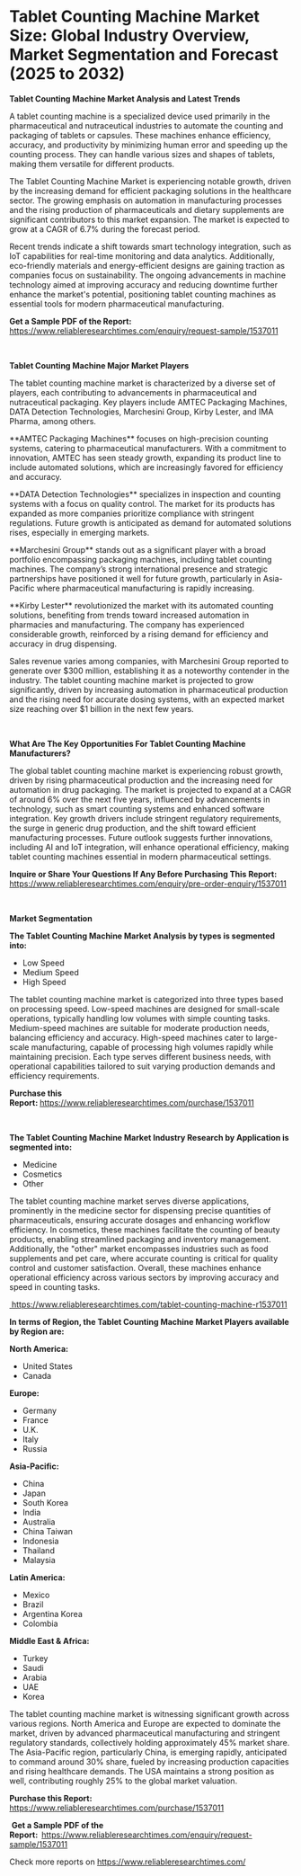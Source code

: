 <p><h1>Tablet Counting Machine Market Size: Global Industry Overview, Market Segmentation and Forecast (2025 to 2032)</h1></p><p><strong>Tablet Counting Machine Market Analysis and Latest Trends</strong></p>
<p><p>A tablet counting machine is a specialized device used primarily in the pharmaceutical and nutraceutical industries to automate the counting and packaging of tablets or capsules. These machines enhance efficiency, accuracy, and productivity by minimizing human error and speeding up the counting process. They can handle various sizes and shapes of tablets, making them versatile for different products.</p><p>The Tablet Counting Machine Market is experiencing notable growth, driven by the increasing demand for efficient packaging solutions in the healthcare sector. The growing emphasis on automation in manufacturing processes and the rising production of pharmaceuticals and dietary supplements are significant contributors to this market expansion. The market is expected to grow at a CAGR of 6.7% during the forecast period. </p><p>Recent trends indicate a shift towards smart technology integration, such as IoT capabilities for real-time monitoring and data analytics. Additionally, eco-friendly materials and energy-efficient designs are gaining traction as companies focus on sustainability. The ongoing advancements in machine technology aimed at improving accuracy and reducing downtime further enhance the market's potential, positioning tablet counting machines as essential tools for modern pharmaceutical manufacturing.</p></p>
<p><strong>Get a Sample PDF of the Report:&nbsp;</strong> <a href="https://www.reliableresearchtimes.com/enquiry/request-sample/1537011?utm_campaign=3320&utm_medium=2&utm_source=Github&utm_content=ia&utm_term=11042025&utm_id=tablet-counting-machine">https://www.reliableresearchtimes.com/enquiry/request-sample/1537011</a></p>
<p>&nbsp;</p>
<p><strong>Tablet Counting Machine Major Market Players</strong></p>
<p><p>The tablet counting machine market is characterized by a diverse set of players, each contributing to advancements in pharmaceutical and nutraceutical packaging. Key players include AMTEC Packaging Machines, DATA Detection Technologies, Marchesini Group, Kirby Lester, and IMA Pharma, among others.</p><p>**AMTEC Packaging Machines** focuses on high-precision counting systems, catering to pharmaceutical manufacturers. With a commitment to innovation, AMTEC has seen steady growth, expanding its product line to include automated solutions, which are increasingly favored for efficiency and accuracy.</p><p>**DATA Detection Technologies** specializes in inspection and counting systems with a focus on quality control. The market for its products has expanded as more companies prioritize compliance with stringent regulations. Future growth is anticipated as demand for automated solutions rises, especially in emerging markets.</p><p>**Marchesini Group** stands out as a significant player with a broad portfolio encompassing packaging machines, including tablet counting machines. The company’s strong international presence and strategic partnerships have positioned it well for future growth, particularly in Asia-Pacific where pharmaceutical manufacturing is rapidly increasing.</p><p>**Kirby Lester** revolutionized the market with its automated counting solutions, benefiting from trends toward increased automation in pharmacies and manufacturing. The company has experienced considerable growth, reinforced by a rising demand for efficiency and accuracy in drug dispensing.</p><p>Sales revenue varies among companies, with Marchesini Group reported to generate over $300 million, establishing it as a noteworthy contender in the industry. The tablet counting machine market is projected to grow significantly, driven by increasing automation in pharmaceutical production and the rising need for accurate dosing systems, with an expected market size reaching over $1 billion in the next few years.</p></p>
<p>&nbsp;</p>
<p><strong>What Are The Key Opportunities For Tablet Counting Machine Manufacturers?</strong></p>
<p><p>The global tablet counting machine market is experiencing robust growth, driven by rising pharmaceutical production and the increasing need for automation in drug packaging. The market is projected to expand at a CAGR of around 6% over the next five years, influenced by advancements in technology, such as smart counting systems and enhanced software integration. Key growth drivers include stringent regulatory requirements, the surge in generic drug production, and the shift toward efficient manufacturing processes. Future outlook suggests further innovations, including AI and IoT integration, will enhance operational efficiency, making tablet counting machines essential in modern pharmaceutical settings.</p></p>
<p><strong>Inquire or Share Your Questions If Any Before Purchasing This Report:</strong> <a href="https://www.reliableresearchtimes.com/enquiry/pre-order-enquiry/1537011?utm_campaign=3320&utm_medium=2&utm_source=Github&utm_content=ia&utm_term=11042025&utm_id=tablet-counting-machine">https://www.reliableresearchtimes.com/enquiry/pre-order-enquiry/1537011</a></p>
<p>&nbsp;</p>
<p><strong>Market Segmentation</strong></p>
<p><strong>The Tablet Counting Machine Market Analysis by types is segmented into:</strong></p>
<p><ul><li>Low Speed</li><li>Medium Speed</li><li>High Speed</li></ul></p>
<p><p>The tablet counting machine market is categorized into three types based on processing speed. Low-speed machines are designed for small-scale operations, typically handling low volumes with simple counting tasks. Medium-speed machines are suitable for moderate production needs, balancing efficiency and accuracy. High-speed machines cater to large-scale manufacturing, capable of processing high volumes rapidly while maintaining precision. Each type serves different business needs, with operational capabilities tailored to suit varying production demands and efficiency requirements.</p></p>
<p><strong>Purchase this Report:&nbsp;</strong><a href="https://www.reliableresearchtimes.com/purchase/1537011?utm_campaign=3320&utm_medium=2&utm_source=Github&utm_content=ia&utm_term=11042025&utm_id=tablet-counting-machine">https://www.reliableresearchtimes.com/purchase/1537011</a></p>
<p>&nbsp;</p>
<p><strong>The Tablet Counting Machine Market Industry Research by Application is segmented into:</strong></p>
<p><ul><li>Medicine</li><li>Cosmetics</li><li>Other</li></ul></p>
<p><p>The tablet counting machine market serves diverse applications, prominently in the medicine sector for dispensing precise quantities of pharmaceuticals, ensuring accurate dosages and enhancing workflow efficiency. In cosmetics, these machines facilitate the counting of beauty products, enabling streamlined packaging and inventory management. Additionally, the "other" market encompasses industries such as food supplements and pet care, where accurate counting is critical for quality control and customer satisfaction. Overall, these machines enhance operational efficiency across various sectors by improving accuracy and speed in counting tasks.</p></p>
<p><a href="https://www.reliableresearchtimes.com/tablet-counting-machine-r1537011?utm_campaign=3320&utm_medium=2&utm_source=Github&utm_content=ia&utm_term=11042025&utm_id=tablet-counting-machine">&nbsp;https://www.reliableresearchtimes.com/tablet-counting-machine-r1537011</a></p>
<p><strong>In terms of Region, the Tablet Counting Machine Market Players available by Region are:</strong></p>
<p>
    <p> <strong> North America: </strong>
        <ul>
            <li>United States</li>
            <li>Canada</li>
        </ul>
        </p> 
    <p> <strong> Europe: </strong>
        <ul>
            <li>Germany</li>
            <li>France</li>
            <li>U.K.</li>
            <li>Italy</li>
            <li>Russia</li>
        </ul>
        </p> 
    <p> <strong> Asia-Pacific: </strong>
        <ul>
            <li>China</li>
            <li>Japan</li>
            <li>South Korea</li>
            <li>India</li>
            <li>Australia</li>
            <li>China Taiwan</li>
            <li>Indonesia</li>
            <li>Thailand</li>
            <li>Malaysia</li>
        </ul>
        </p> 
    <p> <strong> Latin America: </strong>
        <ul>
            <li>Mexico</li>
            <li>Brazil</li>
            <li>Argentina Korea</li>
            <li>Colombia</li>
        </ul>
        </p> 
    <p> <strong> Middle East & Africa: </strong>
        <ul>
            <li>Turkey</li>
            <li>Saudi</li>
            <li>Arabia</li>
            <li>UAE</li>
            <li>Korea</li>
        </ul>
    </p>
    </p>
<p><p>The tablet counting machine market is witnessing significant growth across various regions. North America and Europe are expected to dominate the market, driven by advanced pharmaceutical manufacturing and stringent regulatory standards, collectively holding approximately 45% market share. The Asia-Pacific region, particularly China, is emerging rapidly, anticipated to command around 30% share, fueled by increasing production capacities and rising healthcare demands. The USA maintains a strong position as well, contributing roughly 25% to the global market valuation.</p></p>
<p><strong>Purchase this Report: </strong><a href="https://www.reliableresearchtimes.com/purchase/1537011?utm_campaign=3320&utm_medium=2&utm_source=Github&utm_content=ia&utm_term=11042025&utm_id=tablet-counting-machine">https://www.reliableresearchtimes.com/purchase/1537011</a></p>
<p>&nbsp;<strong>Get a Sample PDF of the Report:&nbsp;&nbsp;</strong><a href="https://www.reliableresearchtimes.com/enquiry/request-sample/1537011?utm_campaign=3320&utm_medium=2&utm_source=Github&utm_content=ia&utm_term=11042025&utm_id=tablet-counting-machine">https://www.reliableresearchtimes.com/enquiry/request-sample/1537011</a></p>
<p><strong></strong></p>
<p>Check more reports on <a href="https://www.reliableresearchtimes.com/?utm_campaign=3320&utm_medium=2&utm_source=Github&utm_content=ia&utm_term=11042025&utm_id=tablet-counting-machine">https://www.reliableresearchtimes.com/</a></p>